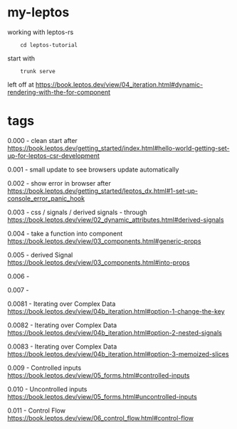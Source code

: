 # my-leptos
working with leptos-rs

        cd leptos-tutorial

start with 

        trunk serve

left off at https://book.leptos.dev/view/04_iteration.html#dynamic-rendering-with-the-for-component

# tags  

0.000 - clean start after https://book.leptos.dev/getting_started/index.html#hello-world-getting-set-up-for-leptos-csr-development

0.001 - small update to see browsers update automatically

0.002 - show error in browser after https://book.leptos.dev/getting_started/leptos_dx.html#1-set-up-console_error_panic_hook

0.003 - css / signals / derived signals - through https://book.leptos.dev/view/02_dynamic_attributes.html#derived-signals

0.004 - take a function into component https://book.leptos.dev/view/03_components.html#generic-props

0.005 - derived Signal https://book.leptos.dev/view/03_components.html#into-props

0.006 - 

0.007 - 

0.0081 - Iterating over Complex Data https://book.leptos.dev/view/04b_iteration.html#option-1-change-the-key

0.0082 - Iterating over Complex Data https://book.leptos.dev/view/04b_iteration.html#option-2-nested-signals

0.0083 - Iterating over Complex Data https://book.leptos.dev/view/04b_iteration.html#option-3-memoized-slices

0.009 - Controlled inputs https://book.leptos.dev/view/05_forms.html#controlled-inputs

0.010 - Uncontrolled inputs https://book.leptos.dev/view/05_forms.html#uncontrolled-inputs

0.011 - Control Flow https://book.leptos.dev/view/06_control_flow.html#control-flow

